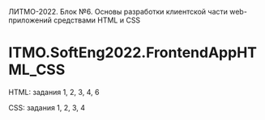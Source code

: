 ЛИТМО-2022. Блок №6. Основы разработки клиентской части web-приложений средствами HTML и CSS 
# ITMO.SoftEng2022.FrontendAppHTML_CSS
HTML: задания 1, 2, 3, 4, 6

CSS: задания 1, 2, 3, 4
